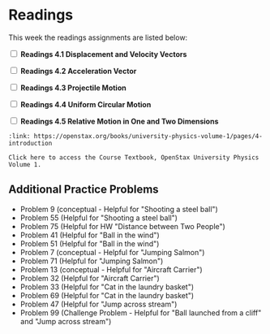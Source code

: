 # Readings

This week the readings assignments are listed below:

<label><input type="checkbox" id="week04_reading1" class="box"> **Readings 4.1 Displacement and Velocity Vectors** </input></label> 

<label><input type="checkbox" id="week04_reading2" class="box"> **Readings 4.2 Acceleration Vector** </input></label> 

<label><input type="checkbox" id="week04_reading3" class="box"> **Readings 4.3 Projectile Motion** </input></label> 

<label><input type="checkbox" id="week04_reading4" class="box"> **Readings 4.4 Uniform Circular Motion** </input></label> 

<label><input type="checkbox" id="week04_reading5" class="box"> **Readings 4.5 Relative Motion in One and Two Dimensions** </input></label> 

```{card} OpenStax University Physics Volume 1
:link: https://openstax.org/books/university-physics-volume-1/pages/4-introduction

Click here to access the Course Textbook, OpenStax University Physics Volume 1.
```

## Additional Practice Problems

- Problem 9 (conceptual - Helpful for "Shooting a steel ball")
- Problem 55 (Helpful for "Shooting a steel ball")
- Problem 75 (Helpful for HW "Distance between Two People")
- Problem 41 (Helpful for "Ball in the wind")
- Problem 51 (Helpful for "Ball in the wind")
- Problem 7 (conceptual - Helpful for "Jumping Salmon")
- Problem 71 (Helpful for "Jumping Salmon")
- Problem 13 (conceptual - Helpful for "Aircraft Carrier")
- Problem 32 (Helpful for "Aircraft Carrier")
- Problem 33 (Helpful for "Cat in the laundry basket")
- Problem 69 (Helpful for "Cat in the laundry basket")
- Problem 47 (Helpful for "Jump across stream")
- Problem 99 (Challenge Problem - Helpful for "Ball launched from a cliff" and "Jump across stream")
